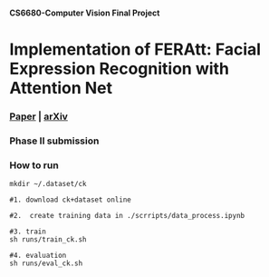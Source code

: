 #### CS6680-Computer Vision Final Project
# Implementation of FERAtt: Facial Expression Recognition with Attention Net



### [Paper](http://openaccess.thecvf.com/content_CVPRW_2019/html/MBCCV/Fernandez_FERAtt_Facial_Expression_Recognition_With_Attention_Net_CVPRW_2019_paper.html) | [arXiv](https://arxiv.org/abs/1810.12121)

### Phase II submission


### How to run
```
mkdir ~/.dataset/ck

#1. download ck+dataset online

#2.  create training data in ./scrripts/data_process.ipynb 

#3. train
sh runs/train_ck.sh

#4. evaluation
sh runs/eval_ck.sh


```
  
